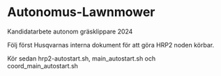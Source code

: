 # Autonomus-Lawnmower
Kandidatarbete autonom gräsklippare 2024

Följ först Husqvarnas interna dokument för att göra HRP2 noden körbar.

Kör sedan hrp2-autostart.sh, main_autostart.sh och coord_main_autostart.sh

